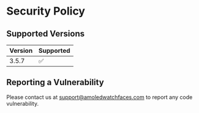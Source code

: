 # Security Policy

## Supported Versions

| Version | Supported          |
|---------| ------------------ |
| 3.5.7   | :white_check_mark: |

## Reporting a Vulnerability

Please contact us at support@amoledwatchfaces.com to report any code vulnerability.
